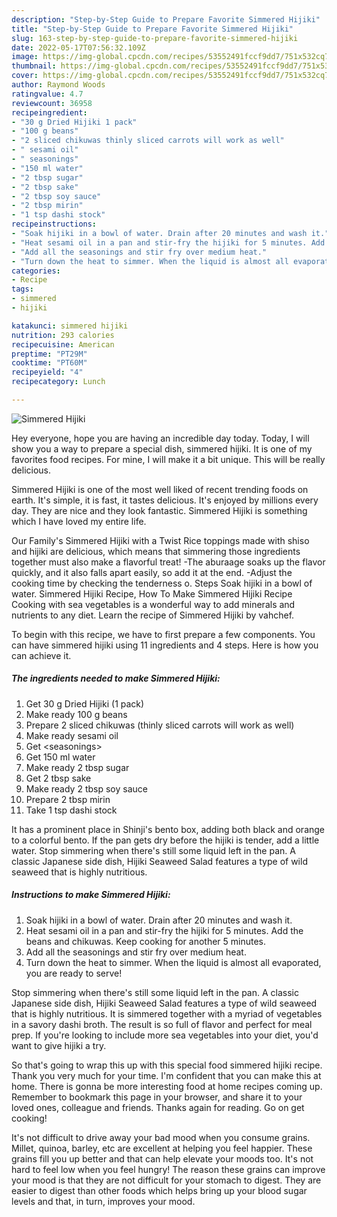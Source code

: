 ```yaml
---
description: "Step-by-Step Guide to Prepare Favorite Simmered Hijiki"
title: "Step-by-Step Guide to Prepare Favorite Simmered Hijiki"
slug: 163-step-by-step-guide-to-prepare-favorite-simmered-hijiki
date: 2022-05-17T07:56:32.109Z
image: https://img-global.cpcdn.com/recipes/53552491fccf9dd7/751x532cq70/simmered-hijiki-recipe-main-photo.jpg
thumbnail: https://img-global.cpcdn.com/recipes/53552491fccf9dd7/751x532cq70/simmered-hijiki-recipe-main-photo.jpg
cover: https://img-global.cpcdn.com/recipes/53552491fccf9dd7/751x532cq70/simmered-hijiki-recipe-main-photo.jpg
author: Raymond Woods
ratingvalue: 4.7
reviewcount: 36958
recipeingredient:
- "30 g Dried Hijiki 1 pack"
- "100 g beans"
- "2 sliced chikuwas thinly sliced carrots will work as well"
- " sesami oil"
- " seasonings"
- "150 ml water"
- "2 tbsp sugar"
- "2 tbsp sake"
- "2 tbsp soy sauce"
- "2 tbsp mirin"
- "1 tsp dashi stock"
recipeinstructions:
- "Soak hijiki in a bowl of water. Drain after 20 minutes and wash it."
- "Heat sesami oil in a pan and stir-fry the hijiki for 5 minutes. Add the beans and chikuwas. Keep cooking for another 5 minutes."
- "Add all the seasonings and stir fry over medium heat."
- "Turn down the heat to simmer. When the liquid is almost all evaporated, you are ready to serve!"
categories:
- Recipe
tags:
- simmered
- hijiki

katakunci: simmered hijiki 
nutrition: 293 calories
recipecuisine: American
preptime: "PT29M"
cooktime: "PT60M"
recipeyield: "4"
recipecategory: Lunch

---
```



![Simmered Hijiki](https://img-global.cpcdn.com/recipes/53552491fccf9dd7/751x532cq70/simmered-hijiki-recipe-main-photo.jpg)

Hey everyone, hope you are having an incredible day today. Today, I will show you a way to prepare a special dish, simmered hijiki. It is one of my favorites food recipes. For mine, I will make it a bit unique. This will be really delicious.

Simmered Hijiki is one of the most well liked of recent trending foods on earth. It's simple, it is fast, it tastes delicious. It's enjoyed by millions every day. They are nice and they look fantastic. Simmered Hijiki is something which I have loved my entire life.

Our Family&#39;s Simmered Hijiki with a Twist Rice toppings made with shiso and hijiki are delicious, which means that simmering those ingredients together must also make a flavorful treat! -The aburaage soaks up the flavor quickly, and it also falls apart easily, so add it at the end. -Adjust the cooking time by checking the tenderness o. Steps Soak hijiki in a bowl of water. Simmered Hijiki Recipe, How To Make Simmered Hijiki Recipe Cooking with sea vegetables is a wonderful way to add minerals and nutrients to any diet. Learn the recipe of Simmered Hijiki by vahchef.


To begin with this recipe, we have to first prepare a few components. You can have simmered hijiki using 11 ingredients and 4 steps. Here is how you can achieve it.

<!--inarticleads1-->

##### The ingredients needed to make Simmered Hijiki:

1. Get 30 g Dried Hijiki (1 pack)
1. Make ready 100 g beans
1. Prepare 2 sliced chikuwas (thinly sliced carrots will work as well)
1. Make ready  sesami oil
1. Get  &lt;seasonings&gt;
1. Get 150 ml water
1. Make ready 2 tbsp sugar
1. Get 2 tbsp sake
1. Make ready 2 tbsp soy sauce
1. Prepare 2 tbsp mirin
1. Take 1 tsp dashi stock


It has a prominent place in Shinji&#39;s bento box, adding both black and orange to a colorful bento. If the pan gets dry before the hijiki is tender, add a little water. Stop simmering when there&#39;s still some liquid left in the pan. A classic Japanese side dish, Hijiki Seaweed Salad features a type of wild seaweed that is highly nutritious. 

<!--inarticleads2-->

##### Instructions to make Simmered Hijiki:

1. Soak hijiki in a bowl of water. Drain after 20 minutes and wash it.
1. Heat sesami oil in a pan and stir-fry the hijiki for 5 minutes. Add the beans and chikuwas. Keep cooking for another 5 minutes.
1. Add all the seasonings and stir fry over medium heat.
1. Turn down the heat to simmer. When the liquid is almost all evaporated, you are ready to serve!


Stop simmering when there&#39;s still some liquid left in the pan. A classic Japanese side dish, Hijiki Seaweed Salad features a type of wild seaweed that is highly nutritious. It is simmered together with a myriad of vegetables in a savory dashi broth. The result is so full of flavor and perfect for meal prep. If you&#39;re looking to include more sea vegetables into your diet, you&#39;d want to give hijiki a try. 

So that's going to wrap this up with this special food simmered hijiki recipe. Thank you very much for your time. I'm confident that you can make this at home. There is gonna be more interesting food at home recipes coming up. Remember to bookmark this page in your browser, and share it to your loved ones, colleague and friends. Thanks again for reading. Go on get cooking!

It's not difficult to drive away your bad mood when you consume grains. Millet, quinoa, barley, etc are excellent at helping you feel happier. These grains fill you up better and that can help elevate your moods too. It's not hard to feel low when you feel hungry! The reason these grains can improve your mood is that they are not difficult for your stomach to digest. They are easier to digest than other foods which helps bring up your blood sugar levels and that, in turn, improves your mood.
